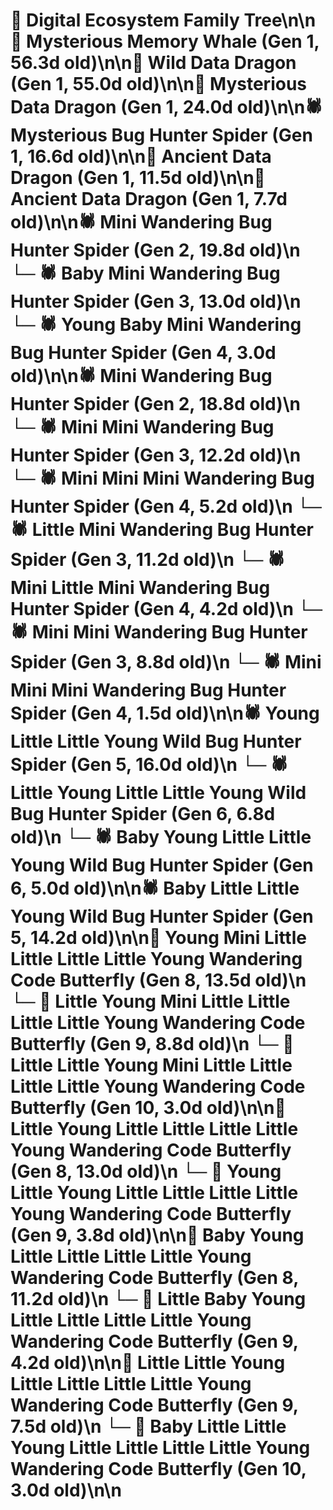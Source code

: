 # 🌳 Digital Ecosystem Family Tree\n\n🐋 Mysterious Memory Whale (Gen 1, 56.3d old)\n\n🐉 Wild Data Dragon (Gen 1, 55.0d old)\n\n🐉 Mysterious Data Dragon (Gen 1, 24.0d old)\n\n🕷️ Mysterious Bug Hunter Spider (Gen 1, 16.6d old)\n\n🐉 Ancient Data Dragon (Gen 1, 11.5d old)\n\n🐉 Ancient Data Dragon (Gen 1, 7.7d old)\n\n🕷️ Mini Wandering Bug Hunter Spider (Gen 2, 19.8d old)\n  └─ 🕷️ Baby Mini Wandering Bug Hunter Spider (Gen 3, 13.0d old)\n    └─ 🕷️ Young Baby Mini Wandering Bug Hunter Spider (Gen 4, 3.0d old)\n\n🕷️ Mini Wandering Bug Hunter Spider (Gen 2, 18.8d old)\n  └─ 🕷️ Mini Mini Wandering Bug Hunter Spider (Gen 3, 12.2d old)\n    └─ 🕷️ Mini Mini Mini Wandering Bug Hunter Spider (Gen 4, 5.2d old)\n  └─ 🕷️ Little Mini Wandering Bug Hunter Spider (Gen 3, 11.2d old)\n    └─ 🕷️ Mini Little Mini Wandering Bug Hunter Spider (Gen 4, 4.2d old)\n  └─ 🕷️ Mini Mini Wandering Bug Hunter Spider (Gen 3, 8.8d old)\n    └─ 🕷️ Mini Mini Mini Wandering Bug Hunter Spider (Gen 4, 1.5d old)\n\n🕷️ Young Little Little Young Wild Bug Hunter Spider (Gen 5, 16.0d old)\n  └─ 🕷️ Little Young Little Little Young Wild Bug Hunter Spider (Gen 6, 6.8d old)\n  └─ 🕷️ Baby Young Little Little Young Wild Bug Hunter Spider (Gen 6, 5.0d old)\n\n🕷️ Baby Little Little Young Wild Bug Hunter Spider (Gen 5, 14.2d old)\n\n🦋 Young Mini Little Little Little Little Young Wandering Code Butterfly (Gen 8, 13.5d old)\n  └─ 🦋 Little Young Mini Little Little Little Little Young Wandering Code Butterfly (Gen 9, 8.8d old)\n    └─ 🦋 Little Little Young Mini Little Little Little Little Young Wandering Code Butterfly (Gen 10, 3.0d old)\n\n🦋 Little Young Little Little Little Little Young Wandering Code Butterfly (Gen 8, 13.0d old)\n  └─ 🦋 Young Little Young Little Little Little Little Young Wandering Code Butterfly (Gen 9, 3.8d old)\n\n🦋 Baby Young Little Little Little Little Young Wandering Code Butterfly (Gen 8, 11.2d old)\n  └─ 🦋 Little Baby Young Little Little Little Little Young Wandering Code Butterfly (Gen 9, 4.2d old)\n\n🦋 Little Little Young Little Little Little Little Young Wandering Code Butterfly (Gen 9, 7.5d old)\n  └─ 🦋 Baby Little Little Young Little Little Little Little Young Wandering Code Butterfly (Gen 10, 3.0d old)\n\n